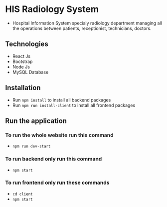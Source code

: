 # HIS Radiology System
- Hospital Information System specialy radiology department managing all the operations between patients, receptionist, technicians, doctors.

## Technologies
- React Js
- Bootstrap
- Node Js
- MySQL Database

## Installation
- Run `npm install` to install all backend packages
- Run `npm run install-client` to install all frontend packages

## Run the application
### To run the whole website run this command
- `npm run dev-start`
### To run backend only run this command
- `npm start`
### To run frontend only run these commands
- `cd client`<br>
- `npm start`
